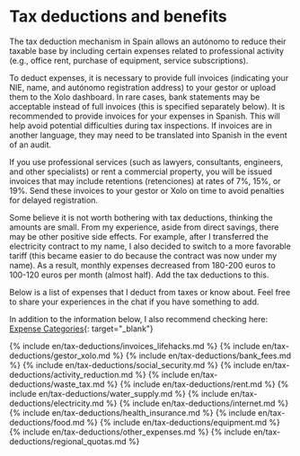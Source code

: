 # Tax deductions and benefits

The tax deduction mechanism in Spain allows an autónomo to reduce their taxable base by including certain expenses
related to professional activity (e.g., office rent, purchase of equipment, service subscriptions).

To deduct expenses, it is necessary to provide full invoices (indicating your NIE, name, and autónomo
registration address) to your gestor or upload them to the Xolo dashboard. In rare cases, bank statements may be
acceptable instead of full invoices (this is specified separately below). It is recommended to provide invoices for your
expenses in Spanish. This will help avoid potential difficulties during tax inspections. If invoices are in another
language, they may need to be translated into Spanish in the event of an audit.

If you use professional services (such as lawyers, consultants, engineers, and other specialists) or rent a commercial
property, you will be issued invoices that may include retentions (retenciones) at rates of 7%, 15%, or 19%. Send these
invoices to your gestor or Xolo on time to avoid penalties for delayed registration.

Some believe it is not worth bothering with tax deductions, thinking the amounts are small. From my experience, aside
from direct savings, there may be other positive side effects. For example, after I transferred the electricity contract
to my name, I also decided to switch to a more favorable tariff (this became easier to do because the contract was now
under my name). As a result, monthly expenses decreased from 180-200 euros to 100-120 euros per month (almost half). Add
the tax deductions to this.

Below is a list of expenses that I deduct from taxes or know about. Feel free to share your experiences in the chat if
you have something to add.

In addition to the information below, I also recommend checking
here: [Expense Categories](https://www.xolo.io/es-en/faq/xolo-spain/category/all-you-can-deduct-as-a-freelancer-in-spain/subcategory/expense-categories){:
target="_blank"}

{% include en/tax-deductions/invoices_lifehacks.md %}
{% include en/tax-deductions/gestor_xolo.md %}
{% include en/tax-deductions/bank_fees.md %}
{% include en/tax-deductions/social_security.md %}
{% include en/tax-deductions/activity_reduction.md %}
{% include en/tax-deductions/waste_tax.md %}
{% include en/tax-deductions/rent.md %}
{% include en/tax-deductions/water_supply.md %}
{% include en/tax-deductions/electricity.md %}
{% include en/tax-deductions/internet.md %}
{% include en/tax-deductions/health_insurance.md %}
{% include en/tax-deductions/food.md %}
{% include en/tax-deductions/equipment.md %}
{% include en/tax-deductions/other_expenses.md %}
{% include en/tax-deductions/regional_quotas.md %}
